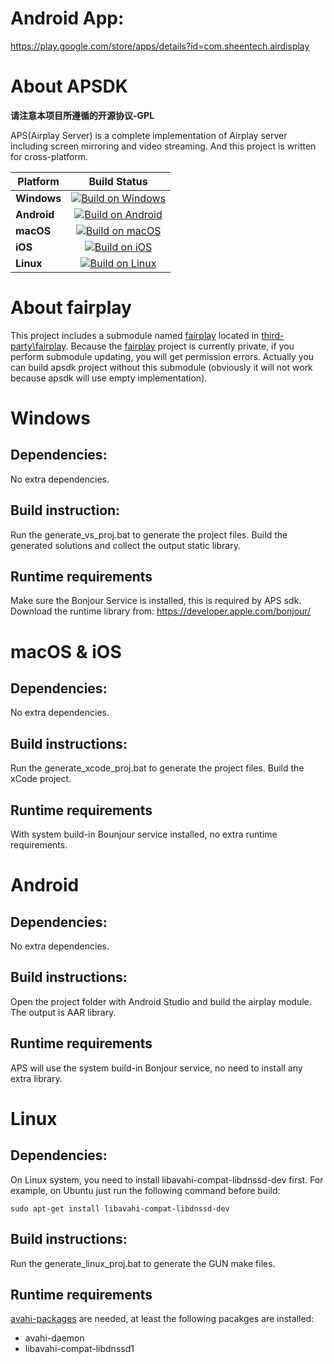 # Android App:
https://play.google.com/store/apps/details?id=com.sheentech.airdisplay

About APSDK
===========================

**请注意本项目所遵循的开源协议-GPL**

APS(Airplay Server) is a complete implementation of Airplay server including screen mirroring and video streaming. And this project is written for cross-platform.

| Platform | Build Status |
| --- |  :---: |
| **Windows** | [![Build on Windows](https://github.com/air-display/apsdk/actions/workflows/build-windows.yml/badge.svg)](https://github.com/air-display/apsdk/actions/workflows/build-windows.yml) |
| **Android** | [![Build on Android](https://github.com/air-display/apsdk/actions/workflows/build-android.yml/badge.svg)](https://github.com/air-display/apsdk/actions/workflows/build-android.yml) |
| **macOS**   | [![Build on macOS](https://github.com/air-display/apsdk/actions/workflows/build-macos.yml/badge.svg)](https://github.com/air-display/apsdk/actions/workflows/build-macos.yml) |
| **iOS**     | [![Build on iOS](https://github.com/air-display/apsdk/actions/workflows/build-ios.yml/badge.svg)](https://github.com/air-display/apsdk/actions/workflows/build-ios.yml) |
| **Linux**   | [![Build on Linux](https://github.com/air-display/apsdk/actions/workflows/build-linux.yml/badge.svg)](https://github.com/air-display/apsdk/actions/workflows/build-linux.yml) |

# About fairplay
This project includes a submodule named [fairplay](https://github.com/air-display/fairplay) located in [third-party\fairplay](third-party\fairplay). Because the [fairplay](https://github.com/air-display/fairplay) project is currently private, if you perform submodule updating, you will get permission errors. Actually you can build apsdk project without this submodule (obviously it will not work because apsdk will use empty implementation).

# Windows
## Dependencies: 
No extra dependencies.

## Build instruction:
Run the generate_vs_proj.bat to generate the project files. Build the generated solutions and collect the output static library. 

## Runtime requirements
Make sure the Bonjour Service is installed, this is required by APS sdk. Download the runtime library from: https://developer.apple.com/bonjour/

# macOS & iOS
## Dependencies:
No extra dependencies.

## Build instructions:
Run the generate_xcode_proj.bat to generate the project files. Build the xCode project.

## Runtime requirements
With system build-in Bounjour service installed, no extra runtime requirements.


# Android
## Dependencies:
No extra dependencies.

## Build instructions:
Open the project folder with Android Studio and build the airplay module. The output is AAR library.

## Runtime requirements
APS will use the system build-in Bonjour service, no need to install any extra library.

# Linux
## Dependencies:
On Linux system, you need to install libavahi-compat-libdnssd-dev first. For example, on Ubuntu just run the following command before build:
```
sudo apt-get install libavahi-compat-libdnssd-dev
```

## Build instructions:
Run the generate_linux_proj.bat to generate the GUN make files.

## Runtime requirements
[avahi-packages](https://launchpad.net/ubuntu/+source/avahi) are needed, at least the following pacakges are installed:
- avahi-daemon
- libavahi-compat-libdnssd1
